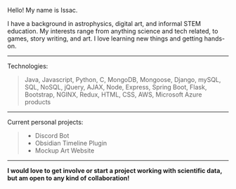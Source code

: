 
Hello! My name is Issac.  

I have a background in astrophysics, digital art, and informal STEM education.  My interests range from anything science and tech related, to games, story writing, and art. I love learning new things and getting hands-on.


---
Technologies: 
> Java, Javascript, Python, C, MongoDB, Mongoose, Django, mySQL, SQL, NoSQL, jQuery, AJAX, Node, Express, Spring Boot, Flask, Bootstrap, NGINX, Redux, HTML, CSS, AWS, Microsoft Azure products

---

Current personal projects:
>* Discord Bot
>* Obsidian Timeline Plugin
>* Mockup Art Website

---

**I would love to get involve or start a project working with scientific data, but am open to any kind of collaboration!**

<!---
- 👋 Hi, I’m @IssacWard
- 👀 I’m interested in ...
- 🌱 I’m currently learning ...
- 💞️ I’m looking to collaborate on ...
- 📫 How to reach me ...
IssacWard/IssacWard is a ✨ special ✨ repository because its `README.md` (this file) appears on your GitHub profile.
You can click the Preview link to take a look at your changes.
--->
